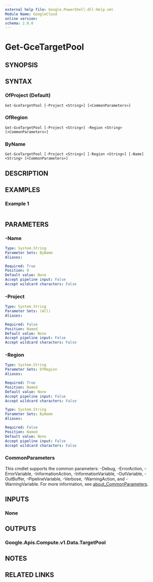 ```yaml
---
external help file: Google.PowerShell.dll-Help.xml
Module Name: GoogleCloud
online version:
schema: 2.0.0
---
```


# Get-GceTargetPool

## SYNOPSIS


## SYNTAX

### OfProject (Default)
```
Get-GceTargetPool [-Project <String>] [<CommonParameters>]
```

### OfRegion
```
Get-GceTargetPool [-Project <String>] -Region <String> [<CommonParameters>]
```

### ByName
```
Get-GceTargetPool [-Project <String>] [-Region <String>] [-Name] <String> [<CommonParameters>]
```

## DESCRIPTION


## EXAMPLES

### Example 1
```powershell

```



## PARAMETERS

### -Name


```yaml
Type: System.String
Parameter Sets: ByName
Aliases:

Required: True
Position: 0
Default value: None
Accept pipeline input: False
Accept wildcard characters: False
```

### -Project


```yaml
Type: System.String
Parameter Sets: (All)
Aliases:

Required: False
Position: Named
Default value: None
Accept pipeline input: False
Accept wildcard characters: False
```

### -Region


```yaml
Type: System.String
Parameter Sets: OfRegion
Aliases:

Required: True
Position: Named
Default value: None
Accept pipeline input: False
Accept wildcard characters: False
```

```yaml
Type: System.String
Parameter Sets: ByName
Aliases:

Required: False
Position: Named
Default value: None
Accept pipeline input: False
Accept wildcard characters: False
```

### CommonParameters
This cmdlet supports the common parameters: -Debug, -ErrorAction, -ErrorVariable, -InformationAction, -InformationVariable, -OutVariable, -OutBuffer, -PipelineVariable, -Verbose, -WarningAction, and -WarningVariable. For more information, see [about_CommonParameters](http://go.microsoft.com/fwlink/?LinkID=113216).

## INPUTS

### None

## OUTPUTS

### Google.Apis.Compute.v1.Data.TargetPool

## NOTES

## RELATED LINKS
